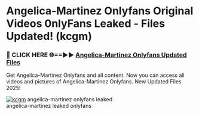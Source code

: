 # Angelica-Martinez Onlyfans Original Videos 0nlyFans Leaked - Files Updated! (kcgm)

<h3>🔴 CLICK HERE 🌐==►► <a href="https://tinyurl.com/ms9xzufz" rel="nofollow">Angelica-Martinez Onlyfans Updated Files</a></h3>

Get Angelica-Martinez Onlyfans and all content. Now you can access all videos and pictures of Angelica-Martinez Onlyfans. New Updated Files 2025!

[![kcgm](https://i.imgur.com/ppqm5kG.gif)](https://tinyurl.com/ms9xzufz)
angelica-martinez onlyfans leaked<br>
angelica-martinez leaked onlyfans